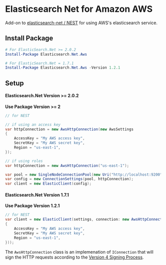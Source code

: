 # Elasticsearch Net for Amazon AWS

Add-on to [elasticsearch-net / NEST](https://github.com/elastic/elasticsearch-net) for using AWS's elasticsearch service.

## Install Package
```PowerShell
# For ElasticSearch.Net >= 2.0.2
Install-Package Elasticsearch.Net.Aws

# For ElasticSearch.Net = 1.7.1
Install-Package Elasticsearch.Net.Aws -Version 1.2.1
```

## Setup

#### Elasticsearch.Net Version >= 2.0.2

**Use Package Version >= 2**

```csharp
// for NEST

// if using an access key
var httpConnection = new AwsHttpConnection(new AwsSettings
{
	AccessKey = "My AWS access key",
	SecretKey = "My AWS secret key",
	Region = "us-east-1",
});

// if using roles
var httpConnection = new AwsHttpConnection("us-east-1");

var pool = new SingleNodeConnectionPool(new Uri("http://localhost:9200"));
var config = new ConnectionSettings(pool, httpConnection);
var client = new ElasticClient(config);
```

#### Elasticsearch.Net Version 1.7.1

**Use Package Version 1.2.1**

```csharp
// for NEST
var client = new ElasticClient(settings, connection: new AwsHttpConnection(settings, new AwsSettings
{
	AccessKey = "My AWS access key",
	SecretKey = "My AWS secret key",
	Region = "us-east-1",
}));
```

The `AwsHttpConnection` class is an implemenation of `IConnection` that will sign the HTTP requests according to the [Version 4 Signing Process](http://docs.aws.amazon.com/general/latest/gr/signature-version-4.html).
